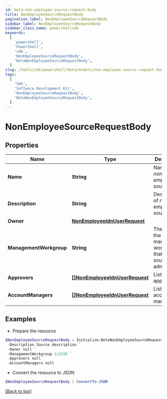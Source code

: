 ```yaml
---
id: beta-non-employee-source-request-body
title: NonEmployeeSourceRequestBody
pagination_label: NonEmployeeSourceRequestBody
sidebar_label: NonEmployeeSourceRequestBody
sidebar_class_name: powershellsdk
keywords:
  [
    'powershell',
    'PowerShell',
    'sdk',
    'NonEmployeeSourceRequestBody',
    'BetaNonEmployeeSourceRequestBody',
  ]
slug: /tools/sdk/powershell/beta/models/non-employee-source-request-body
tags:
  [
    'SDK',
    'Software Development Kit',
    'NonEmployeeSourceRequestBody',
    'BetaNonEmployeeSourceRequestBody',
  ]
---
```


# NonEmployeeSourceRequestBody

## Properties

| Name | Type | Description | Notes |
| --- | --- | --- | --- |
| **Name** | **String** | Name of non-employee source. | [required] |
| **Description** | **String** | Description of non-employee source. | [required] |
| **Owner** | [**NonEmployeeIdnUserRequest**](non-employee-idn-user-request) |  | [required] |
| **ManagementWorkgroup** | **String** | The ID for the management workgroup that contains source sub-admins | [optional] |
| **Approvers** | [**[]NonEmployeeIdnUserRequest**](non-employee-idn-user-request) | List of approvers. | [optional] |
| **AccountManagers** | [**[]NonEmployeeIdnUserRequest**](non-employee-idn-user-request) | List of account managers. | [optional] |

## Examples

- Prepare the resource

```powershell
$NonEmployeeSourceRequestBody = Initialize-BetaNonEmployeeSourceRequestBody  -Name Retail `
 -Description Source description `
 -Owner null `
 -ManagementWorkgroup 123299 `
 -Approvers null `
 -AccountManagers null
```

- Convert the resource to JSON

```powershell
$NonEmployeeSourceRequestBody | ConvertTo-JSON
```

[[Back to top]](#)
